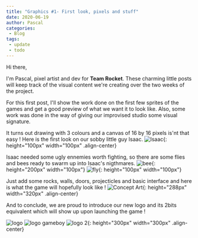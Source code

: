 ```yaml
---
title: "Graphics #1- First look, pixels and stuff"
date: 2020-06-19
author: Pascal
categories: 
 - Blog
tags:
 - update
 - todo
---
```


Hi there, 

I'm Pascal, pixel artist and dev for **Team Rocket**.
These charming little posts will keep track of the visual content we're creating over the two weeks of the project.

For this first post, I'll show the work done on the first few sprites of the games and get a good preview of what we want it to look like.
Also, some work was done in the way of giving our improvised studio some visual signature.


It turns out drawing with 3 colours and a canvas of 16 by 16 pixels is'nt that easy !
Here is the first look on our sobby little guy Isaac.
![Isaac](../../assets/images/graphics1/isaac.png){: height="100px" width="100px" .align-center}

Isaac needed some ugly ennemies worth fighting, so there are some flies and bees ready to swarm up into Isaac's nigthmares.
![bee](../../assets/images/graphics1/big_bee.gif){: height="200px" width="100px"}
![fly](../../assets/images/graphics1/fly.gif){: height="100px" width="100px"}

Just add some rocks, walls, doors, projecticles and basic interface and here is what the game will hopefully look like !
![Concept Art](../../assets/images/graphics1/tests_isaac.png){: height="288px" width="320px" .align-center}

And to conclude, we are proud to introduce our new logo and its 2bits equivalent which will show up upon launching the game !

![logo](../../assets/images/graphics1/logo_anime.gif)
![logo gameboy](../../assets/images/graphics1/logo_anime_gameboy.gif)
![logo 2](../../assets/images/graphics1/logo_2.png){: height="300px" width="300px" .align-center}

